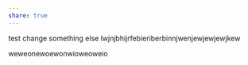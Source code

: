 ```yaml
---
share: true
---
```

test
change something  else lwjnjbhijrfebieriberbinnjwenjewjewjewjkew

weweonewoewonwioweoweio